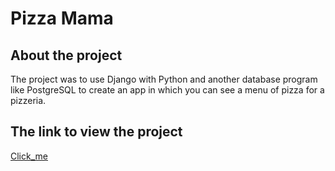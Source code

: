 # Pizza Mama

## About the project

The project was to use Django with Python and another database program like PostgreSQL to create an app in which you can see a menu of pizza for a pizzeria.

## The link to view the project
[Click_me](https://pizzamamadjangopython.herokuapp.com/)